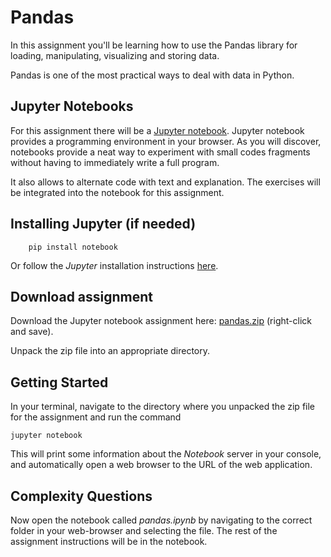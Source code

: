 # Pandas

In this assignment you'll be learning how to use the Pandas library for loading, manipulating, visualizing and storing data.

Pandas is one of the most practical ways to deal with data in Python.

## Jupyter Notebooks

For this assignment there will be a [Jupyter notebook](http://jupyter.org/). Jupyter notebook provides a programming environment in your browser.
As you will discover, notebooks provide a neat way to experiment with small codes fragments without having to immediately write a full program.

It also allows to alternate code with text and explanation. The exercises will be integrated into the notebook for this assignment.

## Installing Jupyter (if needed)

        pip install notebook

Or follow the *Jupyter* installation instructions [here](https://jupyter.org/install).


## Download assignment

Download the Jupyter notebook assignment here: [pandas.zip](../code/pandas.zip)
(right-click and save).

Unpack the zip file into an appropriate directory.

## Getting Started

In your terminal, navigate to the directory where you unpacked the zip file for the
assignment and run the command

    jupyter notebook

This will print some information about the *Notebook* server in your console,
and automatically open a web browser to the URL of the web application.

## Complexity Questions

Now open the notebook called *pandas.ipynb* by navigating to
the correct folder in your web-browser and selecting the file. The rest of the
assignment instructions will be in the notebook.
